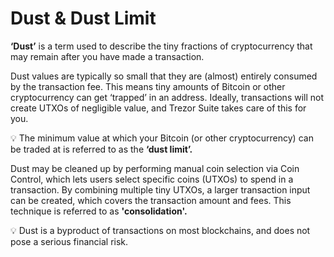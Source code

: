 # Dust & Dust Limit

**‘Dust’** is a term used to describe the tiny fractions of cryptocurrency that may remain after you have made a transaction.

Dust values are typically so small that they are (almost) entirely consumed by the transaction fee. This means tiny amounts of Bitcoin or other cryptocurrency can get ‘trapped’ in an address. Ideally, transactions will not create UTXOs of negligible value, and Trezor Suite takes care of this for you.

:bulb: The minimum value at which your Bitcoin (or other cryptocurrency) can be traded at is referred to as the **‘dust limit’.**

Dust may be cleaned up by performing manual coin selection via Coin Control, which lets users select specific coins (UTXOs) to spend in a transaction. By combining multiple tiny UTXOs, a larger transaction input can be created, which covers the transaction amount and fees. This technique is referred to as **'consolidation'.**

:bulb: Dust is a byproduct of transactions on most blockchains, and does not pose a serious financial risk.
